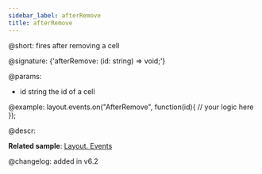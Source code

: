```yaml
---
sidebar_label: afterRemove
title: afterRemove
---          
```


@short: fires after removing a cell

@signature: {'afterRemove: (id: string) => void;'}

@params:
- id		string		the id of a cell

@example:
layout.events.on("AfterRemove", function(id){
	// your logic here
});



@descr:

**Related sample**: [Layout. Events](https://snippet.dhtmlx.com/fyxw0map)

@changelog:
added in v6.2

